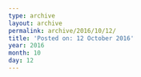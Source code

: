 ```yaml
---
type: archive
layout: archive
permalink: archive/2016/10/12/
title: 'Posted on: 12 October 2016'
year: 2016
month: 10
day: 12
---
```

